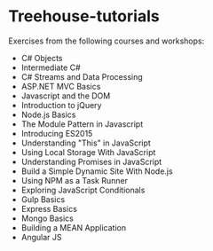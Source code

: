 # Treehouse-tutorials
Exercises from the following courses and workshops:  
* C# Objects
* Intermediate C#
* C# Streams and Data Processing
* ASP.NET MVC Basics
* Javascript and the DOM
* Introduction to jQuery
* Node.js Basics
* The Module Pattern in Javascript
* Introducing ES2015
* Understanding "This" in JavaScript
* Using Local Storage With JavaScript
* Understanding Promises in JavaScript
* Build a Simple Dynamic Site With Node.js
* Using NPM as a Task Runner
* Exploring JavaScript Conditionals
* Gulp Basics
* Express Basics
* Mongo Basics
* Building a MEAN Application
* Angular JS